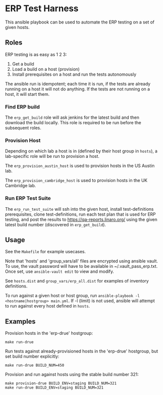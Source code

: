 # ERP Test Harness

This ansible playbook can be used to automate the ERP testing on a set of given
hosts.

## Roles

ERP testing is as easy as 1 2 3:
1. Get a build
2. Load a build on a host (provision)
3. Install prerequisites on a host and run the tests autonomously

The ansible run is idempotent; each time it is run, if the tests are already
running on a host it will not do anything. If the tests are not running on a
host, it will start them.

### Find ERP build

The `erp_get_build` role will ask jenkins for the latest build and then
download the build locally. This role is required to be run before the
subsequent roles.

### Provision Host

Depending on which lab a host is in (defined by their host group in `hosts`), a
lab-specific role will be run to provision a host.

The `erp_provision_austin_host` is used to provision hosts in the US Austin
lab.

The `erp_provision_cambridge_host` is used to provision hosts in the UK
Cambridge lab.

### Run ERP Test Suite

The `erp_run_test_suite` will ssh into the given host, install test-definitions
prerequisites, clone test-definitions, run each test plan that is used for ERP
testing, and post the results to https://qa-reports.linaro.org/ using the given
latest build number (discovered in `erp_get_build`).

## Usage

See the `Makefile` for example usecases.

Note that 'hosts' and 'group_vars/all' files are encrypted using ansible vault.
To use, the vault password will have to be available in ~/.vault_pass_erp.txt.
Once set, use `ansible-vault edit` to view and modify.

See `hosts.dist` and `group_vars/erp_all.dist` for examples of inventory
definitions.

To run against a given host or host group, run `ansible-playbook -l
<hostname|hostgroup> main.yml`. If -l (limit) is not used, ansible will attempt
to run against every host defined in `hosts`.

## Examples

Provision hosts in the 'erp-drue' hostgroup:

    make run-drue

Run tests against already-provisioned hosts in the 'erp-drue' hostgroup, but
set build number explicitly:

    make run-drue BUILD_NUM=450

Provision and run against hosts using the stable build number 321:

    make provision-drue BUILD_ENV=staging BUILD_NUM=321
    make run-drue BUILD_ENV=staging BUILD_NUM=321
